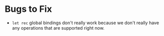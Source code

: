 # Bugs to Fix

- `let rec` global bindings don't really work because we don't really have any operations that are supported right now.

